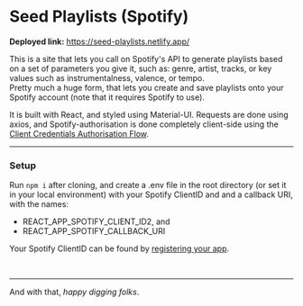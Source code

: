 # Seed Playlists (Spotify)
<b>Deployed link:</b> https://seed-playlists.netlify.app/ 

This is a site that lets you call on Spotify's API to generate playlists based on a set of parameters you give it, such as:  genre, artist, tracks, or key values such as instrumentalness, valence, or tempo. <br>
Pretty much a huge form, that lets you create and save playlists onto your Spotify account (note that it requires Spotify to use).<br>

It is built with React, and styled using Material-UI. Requests are done using axios, and Spotify-authorisation is done completely client-side using the <a href='https://developer.spotify.com/documentation/general/guides/authorization-guide/'>Client Credentials Authorisation Flow</a>. <br>

<hr>

### Setup
Run ```npm i``` after cloning, and create a .env file in the root directory (or set it in your local environment) with your Spotify ClientID and and a callback URI, with the names: 
- REACT_APP_SPOTIFY_CLIENT_ID2, and
- REACT_APP_SPOTIFY_CALLBACK_URI

Your Spotify ClientID can be found by <a href='https://developer.spotify.com/documentation/general/guides/app-settings/#register-your-app'>registering your app</a>.

<br><hr>
And with that, <i>happy digging folks</i>.
